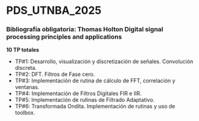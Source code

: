 # PDS_UTNBA_2025

### Bibliografía obligatoria: Thomas Holton Digital signal processing principles and applications<br/>
**10 TP totales** <br/>
+ TP#1: Desarrollo, visualización y discretización de señales. Convolución discreta.
+ TP#2: DFT. Filtros de Fase cero.
+ TP#3: Implementación de rutina de cálculo de FFT, correlación y ventanas.
+ TP#4: Implementación de Filtros Digitales FIR e IIR.
+ TP#5: Implementación de rutinas de Filtrado Adaptativo.
+ TP#6: Transformada Ondita. Implementación de rutinas y uso de toolbox.

